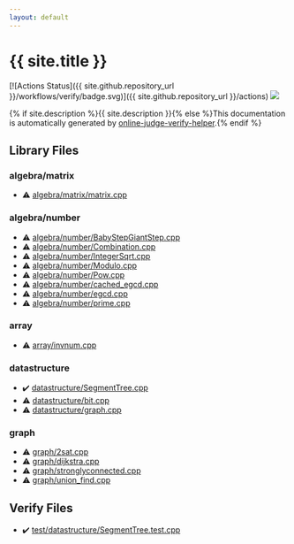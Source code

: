 ```yaml
---
layout: default
---
```


<!-- mathjax config similar to math.stackexchange -->
<script type="text/javascript" async
  src="https://cdnjs.cloudflare.com/ajax/libs/mathjax/2.7.5/MathJax.js?config=TeX-MML-AM_CHTML">
</script>
<script type="text/x-mathjax-config">
  MathJax.Hub.Config({
    TeX: { equationNumbers: { autoNumber: "AMS" }},
    tex2jax: {
      inlineMath: [ ['$','$'] ],
      processEscapes: true
    },
    "HTML-CSS": { matchFontHeight: false },
    displayAlign: "left",
    displayIndent: "2em"
  });
</script>

<script type="text/javascript" src="https://cdnjs.cloudflare.com/ajax/libs/jquery/3.4.1/jquery.min.js"></script>
<script src="https://cdn.jsdelivr.net/npm/jquery-balloon-js@1.1.2/jquery.balloon.min.js" integrity="sha256-ZEYs9VrgAeNuPvs15E39OsyOJaIkXEEt10fzxJ20+2I=" crossorigin="anonymous"></script>
<script type="text/javascript" src="assets/js/copy-button.js"></script>
<link rel="stylesheet" href="assets/css/copy-button.css" />


# {{ site.title }}

[![Actions Status]({{ site.github.repository_url }}/workflows/verify/badge.svg)]({{ site.github.repository_url }}/actions)
<a href="{{ site.github.repository_url }}"><img src="https://img.shields.io/github/last-commit/{{ site.github.owner_name }}/{{ site.github.repository_name }}" /></a>

{% if site.description %}{{ site.description }}{% else %}This documentation is automatically generated by <a href="https://github.com/kmyk/online-judge-verify-helper">online-judge-verify-helper</a>.{% endif %}

## Library Files

<div id="690a7dbf7bb05b34b7e5c0e1eca638d4"></div>

### algebra/matrix

* :warning: <a href="library/algebra/matrix/matrix.cpp.html">algebra/matrix/matrix.cpp</a>


<div id="eff53351317ed5e83ba9ff9cfd3cdf3c"></div>

### algebra/number

* :warning: <a href="library/algebra/number/BabyStepGiantStep.cpp.html">algebra/number/BabyStepGiantStep.cpp</a>
* :warning: <a href="library/algebra/number/Combination.cpp.html">algebra/number/Combination.cpp</a>
* :warning: <a href="library/algebra/number/IntegerSqrt.cpp.html">algebra/number/IntegerSqrt.cpp</a>
* :warning: <a href="library/algebra/number/Modulo.cpp.html">algebra/number/Modulo.cpp</a>
* :warning: <a href="library/algebra/number/Pow.cpp.html">algebra/number/Pow.cpp</a>
* :warning: <a href="library/algebra/number/cached_egcd.cpp.html">algebra/number/cached_egcd.cpp</a>
* :warning: <a href="library/algebra/number/egcd.cpp.html">algebra/number/egcd.cpp</a>
* :warning: <a href="library/algebra/number/prime.cpp.html">algebra/number/prime.cpp</a>


<div id="f1f713c9e000f5d3f280adbd124df4f5"></div>

### array

* :warning: <a href="library/array/invnum.cpp.html">array/invnum.cpp</a>


<div id="8dc87745f885a4cc532acd7b15b8b5fe"></div>

### datastructure

* :heavy_check_mark: <a href="library/datastructure/SegmentTree.cpp.html">datastructure/SegmentTree.cpp</a>
* :warning: <a href="library/datastructure/bit.cpp.html">datastructure/bit.cpp</a>
* :warning: <a href="library/datastructure/graph.cpp.html">datastructure/graph.cpp</a>


<div id="f8b0b924ebd7046dbfa85a856e4682c8"></div>

### graph

* :warning: <a href="library/graph/2sat.cpp.html">graph/2sat.cpp</a>
* :warning: <a href="library/graph/dijkstra.cpp.html">graph/dijkstra.cpp</a>
* :warning: <a href="library/graph/stronglyconnected.cpp.html">graph/stronglyconnected.cpp</a>
* :warning: <a href="library/graph/union_find.cpp.html">graph/union_find.cpp</a>


## Verify Files

* :heavy_check_mark: <a href="verify/test/datastructure/SegmentTree.test.cpp.html">test/datastructure/SegmentTree.test.cpp</a>


